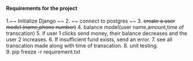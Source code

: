 #### Requirements for the project

1.~~ Initialize Django ~~
2. ~~ connect to postgres ~~
3. ~~create a user model (name,phone number)~~
4. balance model(user name,amount,time of transcation)
5. if user 1 clicks send money, their balance decreases and the user 2 increases.
6. If insufficient fund exists, send an error.
7. see all transcation made along with time of transcation.
8. unit testing.\
9. pip freeze -r requirement.txt
